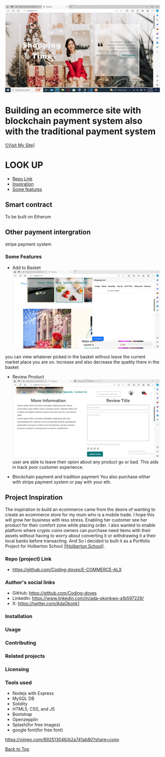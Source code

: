 <a name="up"></a>
![index page](image-1.png)
# Building an ecommerce site with blockchain payment system also with the traditional payment system
[![Visit My Site]](http://browndove.tech/E-COMMERCE-ALX)

# LOOK UP

- [Repo Link](#repo-link)
- [Inspiration](#story)
- [Some features](#features)

## Smart contract
To be built on Etherum
## Other payment intergration
stripe payment system

<a name="features"></a>
### Some Features
- Add to Basket
![basket](image-2.png)

you can view whatever picked in the basket without leave the current market place you are on. increase and also decrease the quatity there in the basket 

- Review Product
![review](image-3.png)
user are able to leave their opion about any product go or bad. This aids in track poor customer experience.

- Blockchain payment and tradition payment
You also purchase either with stripe payment system or pay with your eth.

<a name="story"></a>
## Project Inspiration
The inspiration to build an ecommerce came from the desire of wanting to create an ecommerce store for my mum who is a mobile trade. I hope this will grow her business with less stress. Enabling her customer see her product for their comfort zone while placing order.
I also wanted to enable platform where crypto coins owners can purchase need items with their assets without having to worry about converting it or withdrawing it a their local banks before transacting.
And So i decided to built it as a Portfolio Project for Holberton School 
 [![Holberton School]](https://www.holbertonschool.com/).

<a name="repo-link"></a>
### Repo (project) Link
- https://github.com/Coding-doves/E-COMMERCE-ALX

### Author's social links
- GitHub: https://github.com/Coding-doves
- LinkedIn: https://www.linkedin.com/in/ada-okonkwo-a1b597229/
- X: https://twitter.com/AdaOkonk1

### Installation

### Usage

### Contributing

### Related projects

### Licensing

### Tools used

- Nodejs with Express
- MySQL DB
- Solidity
- HTML5, CSS, and JS
- Bootstrap
- Openzepplin
- Splash(for free images)
- google font(for free font)

https://vimeo.com/892513046/b2a741ab80?share=copy

[Back to Top](#up)
